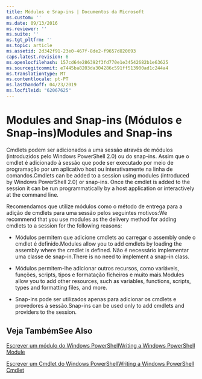 ```yaml
---
title: Módulos e Snap-ins | Documentos da Microsoft
ms.custom: ''
ms.date: 09/13/2016
ms.reviewer: ''
ms.suite: ''
ms.tgt_pltfrm: ''
ms.topic: article
ms.assetid: 2d342f91-23e0-467f-8de2-f9657d820693
caps.latest.revision: 6
ms.openlocfilehash: 157cd64e286392f3fd770e1e34542682b1e63625
ms.sourcegitcommit: e7445ba8203da304286c591ff513900ad1c244a4
ms.translationtype: MT
ms.contentlocale: pt-PT
ms.lasthandoff: 04/23/2019
ms.locfileid: "62067625"
---
```

# <a name="modules-and-snap-ins"></a><span data-ttu-id="9b2b7-102">Modules and Snap-ins (Módulos e Snap-ins)</span><span class="sxs-lookup"><span data-stu-id="9b2b7-102">Modules and Snap-ins</span></span>

<span data-ttu-id="9b2b7-103">Cmdlets podem ser adicionados a uma sessão através de módulos (introduzidos pelo Windows PowerShell 2.0) ou do snap-ins. Assim que o cmdlet é adicionado à sessão que pode ser executado por meio de programação por um aplicativo host ou interativamente na linha de comandos.</span><span class="sxs-lookup"><span data-stu-id="9b2b7-103">Cmdlets can be added to a session using modules (introduced by Windows PowerShell 2.0) or snap-ins. Once the cmdlet is added to the session it can be run programmatically by a host application or interactively at the command line.</span></span>

<span data-ttu-id="9b2b7-104">Recomendamos que utilize módulos como o método de entrega para a adição de cmdlets para uma sessão pelos seguintes motivos:</span><span class="sxs-lookup"><span data-stu-id="9b2b7-104">We recommend that you use modules as the delivery method for adding cmdlets to a session for the following reasons:</span></span>

- <span data-ttu-id="9b2b7-105">Módulos permitem que adicione cmdlets ao carregar o assembly onde o cmdlet é definido.</span><span class="sxs-lookup"><span data-stu-id="9b2b7-105">Modules allow you to add cmdlets by loading the assembly where the cmdlet is defined.</span></span> <span data-ttu-id="9b2b7-106">Não é necessário implementar uma classe de snap-in.</span><span class="sxs-lookup"><span data-stu-id="9b2b7-106">There is no need to implement a snap-in class.</span></span>

- <span data-ttu-id="9b2b7-107">Módulos permitem-lhe adicionar outros recursos, como variáveis, funções, scripts, tipos e formatação ficheiros e muito mais.</span><span class="sxs-lookup"><span data-stu-id="9b2b7-107">Modules allow you to add other resources, such as variables, functions, scripts, types and formatting files, and more.</span></span>

- <span data-ttu-id="9b2b7-108">Snap-ins pode ser utilizados apenas para adicionar os cmdlets e provedores à sessão.</span><span class="sxs-lookup"><span data-stu-id="9b2b7-108">Snap-ins can be used only to add cmdlets and providers to the session.</span></span>

## <a name="see-also"></a><span data-ttu-id="9b2b7-109">Veja Também</span><span class="sxs-lookup"><span data-stu-id="9b2b7-109">See Also</span></span>

[<span data-ttu-id="9b2b7-110">Escrever um módulo do Windows PowerShell</span><span class="sxs-lookup"><span data-stu-id="9b2b7-110">Writing a Windows PowerShell Module</span></span>](../module/writing-a-windows-powershell-module.md)

[<span data-ttu-id="9b2b7-111">Escrever um Cmdlet do Windows PowerShell</span><span class="sxs-lookup"><span data-stu-id="9b2b7-111">Writing a Windows PowerShell Cmdlet</span></span>](./writing-a-windows-powershell-cmdlet.md)

